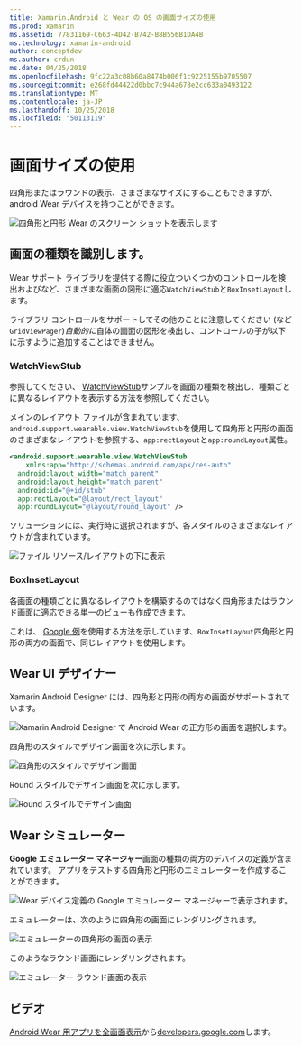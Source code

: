 ```yaml
---
title: Xamarin.Android と Wear の OS の画面サイズの使用
ms.prod: xamarin
ms.assetid: 77831169-C663-4D42-B742-B8B556B1DA4B
ms.technology: xamarin-android
author: conceptdev
ms.author: crdun
ms.date: 04/25/2018
ms.openlocfilehash: 9fc22a3c08b60a8474b006f1c9225155b9705507
ms.sourcegitcommit: e268fd44422d0bbc7c944a678e2cc633a0493122
ms.translationtype: MT
ms.contentlocale: ja-JP
ms.lasthandoff: 10/25/2018
ms.locfileid: "50113119"
---
```

# <a name="working-with-screen-sizes"></a>画面サイズの使用

四角形またはラウンドの表示、さまざまなサイズにすることもできますが、android Wear デバイスを持つことができます。

![四角形と円形 Wear のスクリーン ショットを表示します](screen-sizes-images/moyeu-wear.png)

## <a name="identifying-screen-type"></a>画面の種類を識別します。

Wear サポート ライブラリを提供する際に役立ついくつかのコントロールを検出およびなど、さまざまな画面の図形に適応`WatchViewStub`と`BoxInsetLayout`します。

ライブラリ コントロールをサポートしてその他のことに注意してください (など`GridViewPager`)*自動的に*自体の画面の図形を検出し、コントロールの子が以下に示すように追加することはできません。

### <a name="watchviewstub"></a>WatchViewStub

参照してください、 [WatchViewStub](https://developer.xamarin.com/samples/WatchViewStub/)サンプルを画面の種類を検出し、種類ごとに異なるレイアウトを表示する方法を参照してください。

メインのレイアウト ファイルが含まれています、`android.support.wearable.view.WatchViewStub`を使用して四角形と円形の画面のさまざまなレイアウトを参照する、`app:rectLayout`と`app:roundLayout`属性。

```xml
<android.support.wearable.view.WatchViewStub
    xmlns:app="http://schemas.android.com/apk/res-auto"
  android:layout_width="match_parent"
  android:layout_height="match_parent"
  android:id="@+id/stub"
  app:rectLayout="@layout/rect_layout"
  app:roundLayout="@layout/round_layout" />
```

ソリューションには、実行時に選択されますが、各スタイルのさまざまなレイアウトが含まれています。

![ファイル リソース/レイアウトの下に表示](screen-sizes-images/solution.png)


### <a name="boxinsetlayout"></a>BoxInsetLayout

各画面の種類ごとに異なるレイアウトを構築するのではなく四角形またはラウンド画面に適応できる単一のビューも作成できます。

これは、 [Google 例](https://developer.android.com/training/wearables/ui/layouts.html#same-layout)を使用する方法を示しています、`BoxInsetLayout`四角形と円形の両方の画面で、同じレイアウトを使用します。


## <a name="wear-ui-designer"></a>Wear UI デザイナー

Xamarin Android Designer には、四角形と円形の両方の画面がサポートされています。

![Xamarin Android Designer で Android Wear の正方形の画面を選択します。](screen-sizes-images/design-screen-type.png)

四角形のスタイルでデザイン画面を次に示します。

![四角形のスタイルでデザイン画面](screen-sizes-images/design-rect.png) 

Round スタイルでデザイン画面を次に示します。

![Round スタイルでデザイン画面](screen-sizes-images/design-round.png)


## <a name="wear-simulator"></a>Wear シミュレーター

**Google エミュレーター マネージャー**画面の種類の両方のデバイスの定義が含まれています。 アプリをテストする四角形と円形のエミュレーターを作成することができます。

![Wear デバイス定義の Google エミュレーター マネージャーで表示されます。](screen-sizes-images/emulator-devices.png)

エミュレーターは、次のように四角形の画面にレンダリングされます。

![エミュレーターの四角形の画面の表示](screen-sizes-images/recipe-2.png) 

このようなラウンド画面にレンダリングされます。

![エミュレーター ラウンド画面の表示](screen-sizes-images/recipe-2-round.png)

## <a name="video"></a>ビデオ

[Android Wear 用アプリを全画面表示](https://www.youtube.com/watch?v=naf_WbtFAlY)から[developers.google.com](https://www.youtube.com/channel/UC_x5XG1OV2P6uZZ5FSM9Ttw)します。

